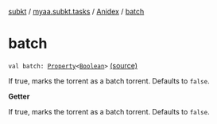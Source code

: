 [subkt](../../index.md) / [myaa.subkt.tasks](../index.md) / [Anidex](index.md) / [batch](./batch.md)

# batch

`val batch: `[`Property`](https://docs.gradle.org/current/javadoc/org/gradle/api/provider/Property.html)`<`[`Boolean`](https://kotlinlang.org/api/latest/jvm/stdlib/kotlin/-boolean/index.html)`>` [(source)](https://github.com/Myaamori/SubKt/blob/master/src/main/kotlin/myaa/subkt/tasks/tasks.kt#L1145)

If true, marks the torrent as a batch torrent.
Defaults to `false`.

**Getter**

If true, marks the torrent as a batch torrent.
Defaults to `false`.

